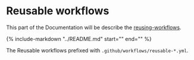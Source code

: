 # Reusable workflows

This part of the Documentation will be describe the [reusing-workflows](https://docs.github.com/en/actions/learn-github-actions/reusing-workflows#overview).


{%
   include-markdown "../README.md"
   start="<!--td-workflows-start-->"
   end="<!--td-workflows-end-->"
%}

The Reusable workflows prefixed with ```.github/workflows/reusable-*.yml```.
